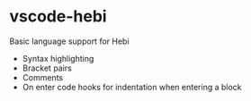 # vscode-hebi

Basic language support for Hebi

- Syntax highlighting
- Bracket pairs
- Comments
- On enter code hooks for indentation when entering a block
